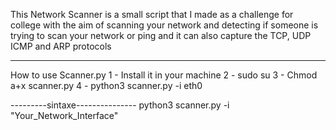 This Network Scanner is a small script that I made as a challenge for college with the aim of scanning your network and detecting if someone is trying to scan your network or ping and it can also capture the TCP, UDP ICMP and ARP protocols

------------------------------------------------
How to use Scanner.py
1 - Install it in your machine 
2 - sudo su
3 - Chmod a+x scanner.py
4 - python3 scanner.py -i eth0


---------sintaxe---------------
python3 scanner.py -i "Your_Network_Interface"
